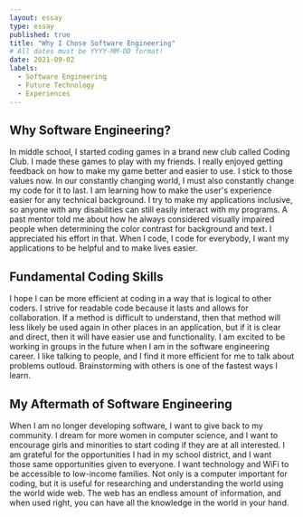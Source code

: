 ```yaml
---
layout: essay
type: essay
published: true
title: "Why I Chose Software Engineering"
# All dates must be YYYY-MM-DD format!
date: 2021-09-02
labels:
  - Software Engineering
  - Future Technology
  - Experiences
---
```


## Why Software Engineering?
In middle school, I started coding games in a brand new club called Coding Club. I made these games to play with my friends. I really enjoyed getting feedback on how to make my game better and easier to use. I stick to those values now. In our constantly changing world, I must also constantly change my code for it to last. I am learning how to make the user's experience easier for any technical background. I try to make my applications inclusive, so anyone with any disabilities can still easily interact with my programs. A past mentor told me about how he always considered visually impaired people when determining the color contrast for background and text. I appreciated his effort in that. When I code, I code for everybody, I want my applications to be helpful and to make lives easier.

## Fundamental Coding Skills
I hope I can be more efficient at coding in a way that is logical to other coders. I strive for readable code because it lasts and allows for collaboration. If a method is difficult to understand, then that method will less likely be used again in other places in an application, but if it is clear and direct, then it will have easier use and functionality. I am excited to be working in groups in the future when I am in the software engineering career. I like talking to people, and I find it more efficient for me to talk about problems outloud. Brainstorming with others is one of the fastest ways I learn.

## My Aftermath of Software Engineering
When I am no longer developing software, I want to give back to my community. I dream for more women in computer science, and I want to encourage girls and minorities to start coding if they are at all interested. I am grateful for the opportunities I had in my school district, and I want those same opportunities given to everyone. I want technology and WiFi to be accessible to low-income families. Not only is a computer important for coding, but it is useful for researching and understanding the world using the world wide web. The web has an endless amount of information, and when used right, you can have all the knowledge in the world in your hand.
